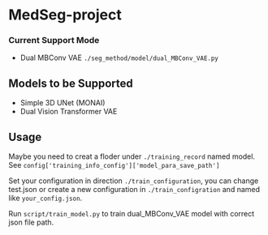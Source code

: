 # MedSeg-project

### Current Support Mode
- Dual MBConv VAE ```./seg_method/model/dual_MBConv_VAE.py```

## Models to be Supported
- Simple 3D UNet (MONAI)
- Dual Vision Transformer VAE

## Usage
Maybe you need to creat a floder under ```./training_record``` named model. See 
```config['training_info_config']['model_para_save_path']``` 

Set your configuration in direction ```./train_configuration```, you can change test.json or create a new 
configuration in ```./train_configration``` and named like ```your_config.json```.

Run ```script/train_model.py``` to train dual_MBConv_VAE model with correct json file path.
